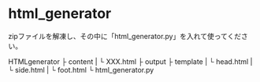 # html_generator
zipファイルを解凍し、その中に「html_generator.py」を入れて使ってください。

HTMLgenerator
├ content
| └ XXX.html
├ output
├ template
| └ head.html
| └ side.html
| └ foot.html
└ html_generator.py
